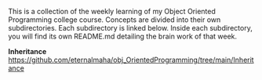 This is a collection of the weekly learning of my Object Oriented Programming college course. Concepts are divided into their own subdirectories. Each subdirectory is linked below. Inside each subdirectory, you will find its own README.md detailing the brain work of that week. 

**Inheritance**
https://github.com/eternalmaha/obj_OrientedProgramming/tree/main/Inheritance

